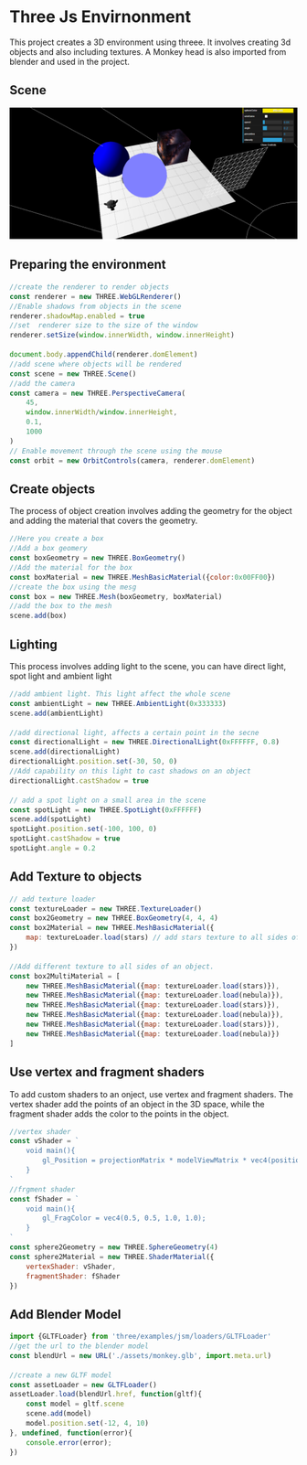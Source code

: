 # Three Js Envirnonment
This project creates a 3D environment using threee. It involves creating 3d objects and also including textures. A Monkey head is also imported from blender and used in the project.

## Scene
![scene](./assets/three%20js.png)

## Preparing the environment
```js
//create the renderer to render objects
const renderer = new THREE.WebGLRenderer()
//Enable shadows from objects in the scene
renderer.shadowMap.enabled = true
//set  renderer size to the size of the window
renderer.setSize(window.innerWidth, window.innerHeight)

document.body.appendChild(renderer.domElement)
//add scene where objects will be rendered
const scene = new THREE.Scene()
//add the camera 
const camera = new THREE.PerspectiveCamera(
    45,
    window.innerWidth/window.innerHeight,
    0.1,
    1000
)
// Enable movement through the scene using the mouse
const orbit = new OrbitControls(camera, renderer.domElement)
```

## Create objects
The process of object creation involves adding the geometry for the object and adding the material that covers the geometry. 
```js
//Here you create a box
//Add a box geomery
const boxGeometry = new THREE.BoxGeometry()
//Add the material for the box
const boxMaterial = new THREE.MeshBasicMaterial({color:0x00FF00})
//create the box using the mesg
const box = new THREE.Mesh(boxGeometry, boxMaterial)
//add the box to the mesh
scene.add(box)
```

## Lighting
This process involves adding light to the scene, you can have direct light, spot light and ambient light
```js
//add ambient light. This light affect the whole scene
const ambientLight = new THREE.AmbientLight(0x333333)
scene.add(ambientLight)

//add directional light, affects a certain point in the secne
const directionalLight = new THREE.DirectionalLight(0xFFFFFF, 0.8)
scene.add(directionalLight)
directionalLight.position.set(-30, 50, 0)
//Add capability on this light to cast shadows on an object
directionalLight.castShadow = true

// add a spot light on a small area in the scene
const spotLight = new THREE.SpotLight(0xFFFFFF)
scene.add(spotLight)
spotLight.position.set(-100, 100, 0)
spotLight.castShadow = true
spotLight.angle = 0.2

```

## Add Texture to objects
```js
// add texture loader
const textureLoader = new THREE.TextureLoader()
const box2Geometry = new THREE.BoxGeometry(4, 4, 4)
const box2Material = new THREE.MeshBasicMaterial({
    map: textureLoader.load(stars) // add stars texture to all sides of the box
})

//Add different texture to all sides of an object.
const box2MultiMaterial = [
    new THREE.MeshBasicMaterial({map: textureLoader.load(stars)}),
    new THREE.MeshBasicMaterial({map: textureLoader.load(nebula)}),
    new THREE.MeshBasicMaterial({map: textureLoader.load(stars)}),
    new THREE.MeshBasicMaterial({map: textureLoader.load(nebula)}),
    new THREE.MeshBasicMaterial({map: textureLoader.load(stars)}),
    new THREE.MeshBasicMaterial({map: textureLoader.load(nebula)})
]

```

## Use vertex and fragment shaders 
To add custom shaders to an onject, use vertex and fragment shaders. The vertex shader add the points of an object in the 3D space, while the fragment shader adds the color to the points in the object.
```js
//vertex shader
const vShader = `
    void main(){
        gl_Position = projectionMatrix * modelViewMatrix * vec4(position, 1.0);
    }
`
//frgment shader
const fShader = `
    void main(){
        gl_FragColor = vec4(0.5, 0.5, 1.0, 1.0);
    }
`
const sphere2Geometry = new THREE.SphereGeometry(4)
const sphere2Material = new THREE.ShaderMaterial({
    vertexShader: vShader,
    fragmentShader: fShader
})
```

## Add Blender Model
```js
import {GLTFLoader} from 'three/examples/jsm/loaders/GLTFLoader'
//get the url to the blender model
const blendUrl = new URL('./assets/monkey.glb', import.meta.url)

//create a new GLTF model
const assetLoader = new GLTFLoader()
assetLoader.load(blendUrl.href, function(gltf){
    const model = gltf.scene
    scene.add(model)
    model.position.set(-12, 4, 10)
}, undefined, function(error){
    console.error(error);
})
```
